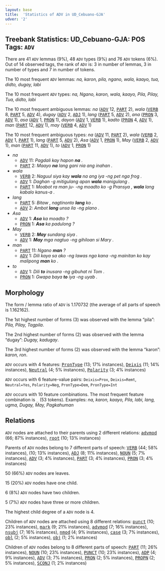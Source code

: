 ```yaml
---
layout: base
title:  'Statistics of ADV in UD_Cebuano-GJA'
udver: '2'
---
```


## Treebank Statistics: UD_Cebuano-GJA: POS Tags: `ADV`

There are 41 `ADV` lemmas (9%), 48 `ADV` types (9%) and 76 `ADV` tokens (6%).
Out of 14 observed tags, the rank of `ADV` is: 3 in number of lemmas, 3 in number of types and 7 in number of tokens.

The 10 most frequent `ADV` lemmas: <em>na, karon, pila, ngano, wala, kaayo, tua, didto, dugay, labi</em>

The 10 most frequent `ADV` types:  <em>na, Ngano, karon, wala, kaayo, Pila, Pilay, Tua, didto, labi</em>

The 10 most frequent ambiguous lemmas: <em>na</em> (<tt><a href="ceb_gja-pos-ADV.html">ADV</a></tt> 12, <tt><a href="ceb_gja-pos-PART.html">PART</a></tt> 2), <em>wala</em> (<tt><a href="ceb_gja-pos-VERB.html">VERB</a></tt> 8, <tt><a href="ceb_gja-pos-PART.html">PART</a></tt> 5, <tt><a href="ceb_gja-pos-ADV.html">ADV</a></tt> 4), <em>dugay</em> (<tt><a href="ceb_gja-pos-ADV.html">ADV</a></tt> 2, <tt><a href="ceb_gja-pos-ADJ.html">ADJ</a></tt> 1), <em>lang</em> (<tt><a href="ceb_gja-pos-PART.html">PART</a></tt> 5, <tt><a href="ceb_gja-pos-ADV.html">ADV</a></tt> 2), <em>ana</em> (<tt><a href="ceb_gja-pos-PRON.html">PRON</a></tt> 3, <tt><a href="ceb_gja-pos-ADV.html">ADV</a></tt> 1), <em>asa</em> (<tt><a href="ceb_gja-pos-ADV.html">ADV</a></tt> 1, <tt><a href="ceb_gja-pos-PRON.html">PRON</a></tt> 1), <em>dayon</em> (<tt><a href="ceb_gja-pos-ADV.html">ADV</a></tt> 1, <tt><a href="ceb_gja-pos-VERB.html">VERB</a></tt> 1), <em>kadto</em> (<tt><a href="ceb_gja-pos-PRON.html">PRON</a></tt> 4, <tt><a href="ceb_gja-pos-ADV.html">ADV</a></tt> 1), <em>man</em> (<tt><a href="ceb_gja-pos-PART.html">PART</a></tt> 12, <tt><a href="ceb_gja-pos-ADV.html">ADV</a></tt> 1), <em>may</em> (<tt><a href="ceb_gja-pos-VERB.html">VERB</a></tt> 4, <tt><a href="ceb_gja-pos-ADV.html">ADV</a></tt> 1)

The 10 most frequent ambiguous types:  <em>na</em> (<tt><a href="ceb_gja-pos-ADV.html">ADV</a></tt> 11, <tt><a href="ceb_gja-pos-PART.html">PART</a></tt> 2), <em>wala</em> (<tt><a href="ceb_gja-pos-VERB.html">VERB</a></tt> 2, <tt><a href="ceb_gja-pos-ADV.html">ADV</a></tt> 1, <tt><a href="ceb_gja-pos-PART.html">PART</a></tt> 1), <em>lang</em> (<tt><a href="ceb_gja-pos-PART.html">PART</a></tt> 5, <tt><a href="ceb_gja-pos-ADV.html">ADV</a></tt> 2), <em>Asa</em> (<tt><a href="ceb_gja-pos-ADV.html">ADV</a></tt> 1, <tt><a href="ceb_gja-pos-PRON.html">PRON</a></tt> 1), <em>May</em> (<tt><a href="ceb_gja-pos-VERB.html">VERB</a></tt> 2, <tt><a href="ceb_gja-pos-ADV.html">ADV</a></tt> 1), <em>man</em> (<tt><a href="ceb_gja-pos-PART.html">PART</a></tt> 11, <tt><a href="ceb_gja-pos-ADV.html">ADV</a></tt> 1), <em>to</em> (<tt><a href="ceb_gja-pos-ADV.html">ADV</a></tt> 1, <tt><a href="ceb_gja-pos-PRON.html">PRON</a></tt> 1)


* <em>na</em>
  * <tt><a href="ceb_gja-pos-ADV.html">ADV</a></tt> 11: <em>Pagdali kay hapon <b>na</b> .</em>
  * <tt><a href="ceb_gja-pos-PART.html">PART</a></tt> 2: <em>Maayo <b>na</b> lang gani nia ang inahan .</em>
* <em>wala</em>
  * <tt><a href="ceb_gja-pos-VERB.html">VERB</a></tt> 2: <em>Naguul siya kay <b>wala</b> na ang iya -ng pet nga frog .</em>
  * <tt><a href="ceb_gja-pos-ADV.html">ADV</a></tt> 1: <em>Daghan -g mitigulang apan <b>wala</b> manigulang .</em>
  * <tt><a href="ceb_gja-pos-PART.html">PART</a></tt> 1: <em>Moabot ra man ju- -ng moadto ko -g Pransya , <b>wala</b> lang kabalo kanus-a .</em>
* <em>lang</em>
  * <tt><a href="ceb_gja-pos-PART.html">PART</a></tt> 5: <em>Bitaw , nagtinonto <b>lang</b> ko .</em>
  * <tt><a href="ceb_gja-pos-ADV.html">ADV</a></tt> 2: <em>Ambot <b>lang</b> unsa ila -ng plano .</em>
* <em>Asa</em>
  * <tt><a href="ceb_gja-pos-ADV.html">ADV</a></tt> 1: <em><b>Asa</b> ka moadto ?</em>
  * <tt><a href="ceb_gja-pos-PRON.html">PRON</a></tt> 1: <em><b>Asa</b> ka padulong ?</em>
* <em>May</em>
  * <tt><a href="ceb_gja-pos-VERB.html">VERB</a></tt> 2: <em><b>May</b> sundang siya .</em>
  * <tt><a href="ceb_gja-pos-ADV.html">ADV</a></tt> 1: <em><b>May</b> mga nagtuo -ng gihiloan si Mary .</em>
* <em>man</em>
  * <tt><a href="ceb_gja-pos-PART.html">PART</a></tt> 11: <em>Ngano <b>man</b> ?</em>
  * <tt><a href="ceb_gja-pos-ADV.html">ADV</a></tt> 1: <em>Dili kaya sa ako -ng lawas nga kana -ng mainitan ko kay malipong <b>man</b> ko .</em>
* <em>to</em>
  * <tt><a href="ceb_gja-pos-ADV.html">ADV</a></tt> 1: <em>Dili <b>to</b> inusara -ng gibuhat ni Tom .</em>
  * <tt><a href="ceb_gja-pos-PRON.html">PRON</a></tt> 1: <em>Gwapa baya <b>to</b> iya -ng uyab .</em>

## Morphology

The form / lemma ratio of `ADV` is 1.170732 (the average of all parts of speech is 1.162162).

The 1st highest number of forms (3) was observed with the lemma “pila”: <em>Pila, Pilay, Tagpila</em>.

The 2nd highest number of forms (2) was observed with the lemma “dugay”: <em>Dugay, kadugay</em>.

The 3rd highest number of forms (2) was observed with the lemma “karon”: <em>karon, ron</em>.

`ADV` occurs with 4 features: <tt><a href="ceb_gja-feat-PronType.html">PronType</a></tt> (13; 17% instances), <tt><a href="ceb_gja-feat-Deixis.html">Deixis</a></tt> (11; 14% instances), <tt><a href="ceb_gja-feat-Neutral.html">Neutral</a></tt> (4; 5% instances), <tt><a href="ceb_gja-feat-Polarity.html">Polarity</a></tt> (3; 4% instances)

`ADV` occurs with 6 feature-value pairs: `Deixis=Prox`, `Deixis=Remt`, `Neutral=Yes`, `Polarity=Neg`, `PronType=Dem`, `PronType=Int`

`ADV` occurs with 10 feature combinations.
The most frequent feature combination is `_` (53 tokens).
Examples: <em>na, karon, kaayo, Pila, labi, lang, ugma, Dugay, May, Pagkahuman</em>


## Relations

`ADV` nodes are attached to their parents using 2 different relations: <tt><a href="ceb_gja-dep-advmod.html">advmod</a></tt> (66; 87% instances), <tt><a href="ceb_gja-dep-root.html">root</a></tt> (10; 13% instances)

Parents of `ADV` nodes belong to 7 different parts of speech: <tt><a href="ceb_gja-pos-VERB.html">VERB</a></tt> (44; 58% instances),  (10; 13% instances), <tt><a href="ceb_gja-pos-ADJ.html">ADJ</a></tt> (8; 11% instances), <tt><a href="ceb_gja-pos-NOUN.html">NOUN</a></tt> (5; 7% instances), <tt><a href="ceb_gja-pos-ADV.html">ADV</a></tt> (3; 4% instances), <tt><a href="ceb_gja-pos-PART.html">PART</a></tt> (3; 4% instances), <tt><a href="ceb_gja-pos-PRON.html">PRON</a></tt> (3; 4% instances)

50 (66%) `ADV` nodes are leaves.

15 (20%) `ADV` nodes have one child.

6 (8%) `ADV` nodes have two children.

5 (7%) `ADV` nodes have three or more children.

The highest child degree of a `ADV` node is 4.

Children of `ADV` nodes are attached using 8 different relations: <tt><a href="ceb_gja-dep-punct.html">punct</a></tt> (10; 23% instances), <tt><a href="ceb_gja-dep-mark.html">mark</a></tt> (9; 21% instances), <tt><a href="ceb_gja-dep-advmod.html">advmod</a></tt> (7; 16% instances), <tt><a href="ceb_gja-dep-nsubj.html">nsubj</a></tt> (7; 16% instances), <tt><a href="ceb_gja-dep-nmod.html">nmod</a></tt> (4; 9% instances), <tt><a href="ceb_gja-dep-case.html">case</a></tt> (3; 7% instances), <tt><a href="ceb_gja-dep-obl.html">obl</a></tt> (2; 5% instances), <tt><a href="ceb_gja-dep-obj.html">obj</a></tt> (1; 2% instances)

Children of `ADV` nodes belong to 8 different parts of speech: <tt><a href="ceb_gja-pos-PART.html">PART</a></tt> (11; 26% instances), <tt><a href="ceb_gja-pos-NOUN.html">NOUN</a></tt> (10; 23% instances), <tt><a href="ceb_gja-pos-PUNCT.html">PUNCT</a></tt> (10; 23% instances), <tt><a href="ceb_gja-pos-ADP.html">ADP</a></tt> (4; 9% instances), <tt><a href="ceb_gja-pos-ADV.html">ADV</a></tt> (3; 7% instances), <tt><a href="ceb_gja-pos-PRON.html">PRON</a></tt> (2; 5% instances), <tt><a href="ceb_gja-pos-PROPN.html">PROPN</a></tt> (2; 5% instances), <tt><a href="ceb_gja-pos-SCONJ.html">SCONJ</a></tt> (1; 2% instances)


